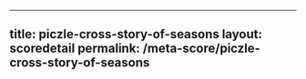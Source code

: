---
        
title: piczle-cross-story-of-seasons
layout: scoredetail
permalink: /meta-score/piczle-cross-story-of-seasons
---